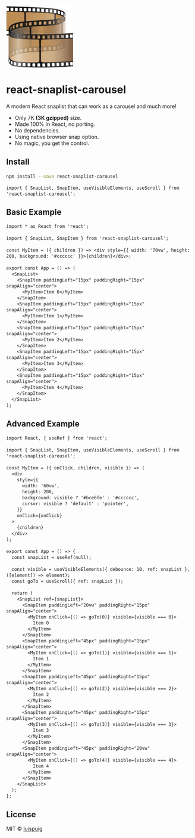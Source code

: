 <img alt="react-snaplist-carousel" src="readme/snaplist.png?raw=true" width="180px" />

# react-snaplist-carousel

A modern React snaplist that can work as a carousel and much more!

- Only 7K **(3K gzipped)** size.
- Made 100% in React, no porting.
- No dependencies.
- Using native browser snap option.
- No magic, you get the control.

## Install

```bash
npm install --save react-snaplist-carousel
```

```tsx
import { SnapList, SnapItem, useVisibleElements, useScroll } from 'react-snaplist-carousel';
```

## Basic Example

```tsx
import * as React from 'react';

import { SnapList, SnapItem } from 'react-snaplist-carousel';

const MyItem = ({ children }) => <div style={{ width: '70vw', height: 200, background: '#cccccc' }}>{children}</div>;

export const App = () => (
  <SnapList>
    <SnapItem paddingLeft="15px" paddingRight="15px" snapAlign="center">
      <MyItem>Item 0</MyItem>
    </SnapItem>
    <SnapItem paddingLeft="15px" paddingRight="15px" snapAlign="center">
      <MyItem>Item 1</MyItem>
    </SnapItem>
    <SnapItem paddingLeft="15px" paddingRight="15px" snapAlign="center">
      <MyItem>Item 2</MyItem>
    </SnapItem>
    <SnapItem paddingLeft="15px" paddingRight="15px" snapAlign="center">
      <MyItem>Item 3</MyItem>
    </SnapItem>
    <SnapItem paddingLeft="15px" paddingRight="15px" snapAlign="center">
      <MyItem>Item 4</MyItem>
    </SnapItem>
  </SnapList>
);
```

## Advanced Example

```tsx
import React, { useRef } from 'react';

import { SnapList, SnapItem, useVisibleElements, useScroll } from 'react-snaplist-carousel';

const MyItem = ({ onClick, children, visible }) => (
  <div
    style={{
      width: '60vw',
      height: 200,
      background: visible ? '#bce6fe' : '#cccccc',
      cursor: visible ? 'default' : 'pointer',
    }}
    onClick={onClick}
  >
    {children}
  </div>
);

export const App = () => {
  const snapList = useRef(null);

  const visible = useVisibleElements({ debounce: 10, ref: snapList }, ([element]) => element);
  const goTo = useScroll({ ref: snapList });

  return (
    <SnapList ref={snapList}>
      <SnapItem paddingLeft="20vw" paddingRight="15px" snapAlign="center">
        <MyItem onClick={() => goTo(0)} visible={visible === 0}>
          Item 0
        </MyItem>
      </SnapItem>
      <SnapItem paddingLeft="45px" paddingRight="15px" snapAlign="center">
        <MyItem onClick={() => goTo(1)} visible={visible === 1}>
          Item 1
        </MyItem>
      </SnapItem>
      <SnapItem paddingLeft="45px" paddingRight="15px" snapAlign="center">
        <MyItem onClick={() => goTo(2)} visible={visible === 2}>
          Item 2
        </MyItem>
      </SnapItem>
      <SnapItem paddingLeft="45px" paddingRight="15px" snapAlign="center">
        <MyItem onClick={() => goTo(3)} visible={visible === 3}>
          Item 3
        </MyItem>
      </SnapItem>
      <SnapItem paddingLeft="45px" paddingRight="20vw" snapAlign="center">
        <MyItem onClick={() => goTo(4)} visible={visible === 4}>
          Item 4
        </MyItem>
      </SnapItem>
    </SnapList>
  );
};
```

## License

MIT © [luispuig](https://github.com/luispuig)
